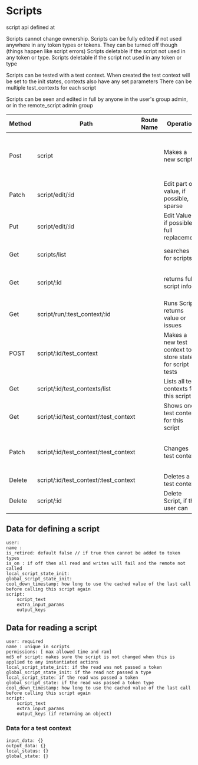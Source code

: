 # Scripts

script api defined at 


Scripts cannot change ownership.
Scripts can be fully edited if not used anywhere in any token types or tokens. They can be turned off though (things happen like script errors)
Scripts deletable if the script not used in any token or type.
Scripts deletable if the script not used in any token or type

Scripts can be tested with a test context. When created the test context will be set to the init states, contexts also have any set parameters
There can be multiple test_contexts for each script

Scripts can be seen and edited in full by anyone in the user's group admin, or in the remote_script admin group

| Method | Path                                  | Route Name | Operation                                                | Args                                            |
|--------|---------------------------------------|------------|----------------------------------------------------------|-------------------------------------------------|
| Post   | script                                |            | Makes a new script                                       | Required name: optional states, required script |
| Patch  | script/edit/:id                       |            | Edit part of value, if possible, sparse                  | Any detail , sparse update                      |
| Put    | script/edit/:id                       |            | Edit Value , if possible, full replacement               | All the values for the definition               |
| Get    | scripts/list                          |            | searches for scripts                                     | iterator,can pass in filtering                  |
| Get    | script/:id                            |            | returns full script info                                 | can pass in optional type and token             |
| Get    | script/run/:test_context/:id          |            | Runs Script, returns value or issues                     | Runs using context created                      |
| POST   | script/:id/test_context               |            | Makes a new test context to store state for script tests | required name                                   |
| Get    | script/:id/test_contexts/list         |            | Lists all test contexts for this script                  |                                                 |
| Get    | script/:id/test_context/:test_context |            | Shows one test context for this script                   | iterator                                        |
| Patch  | script/:id/test_context/:test_context |            | Changes test context                                     | can either update local or global or both       |
| Delete | script/:id/test_context/:test_context |            | Deletes a test context                                   |                                                 |
| Delete | script/:id                            |            | Delete Script, if the user can                           |                                                 |


## Data for defining a script

    user: 
    name :
    is_retired: default false // if true then cannot be added to token types
    is_on : if off then all read and writes will fail and the remote not called
    local_script_state_init: 
    global_script_state_init: 
    cool_down_timestamp: how long to use the cached value of the last call before calling this script again
    script: 
        script_text
        extra_input_params
        output_keys

## Data for reading a script 

    user: required
    name : unique in scripts
    permissions: [ max allowed time and ram]
    md5 of script: makes sure the script is not changed when this is applied to any instantiated actions
    local_script_state_init: if the read was not passed a token
    global_script_state_init: if the read not passed a type
    local_script_state: if the read was passed a token
    global_script_state: if the read was passed a token type
    cool_down_timestamp: how long to use the cached value of the last call before calling this script again
    script: 
        script_text
        extra_input_params
        output_keys (if returning an object)
 
### Data for a test context

    input_data: {}
    output_data: {}
    local_status: {}
    global_state: {}
